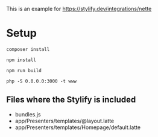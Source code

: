 This is an example for https://stylify.dev/integrations/nette

# Setup

```
composer install

npm install

npm run build

php -S 0.0.0.0:3000 -t www
```

## Files where the Stylify is included

- bundles.js
- app/Presenters/templates/@layout.latte
- app/Presenters/templates/Homepage/default.latte
